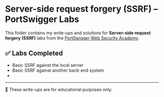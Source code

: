 # Server-side request forgery (SSRF) – PortSwigger Labs

This folder contains my write-ups and solutions for **Server-side request forgery (SSRF)** labs from the [PortSwigger Web Security Academy](https://portswigger.net/web-security/all-labs#server-side-request-forgery-ssrf).

## ✅ Labs Completed

- Basic SSRF against the local server
- Basic SSRF against another back-end system
- 

---

📌 These write-ups are for educational purposes only.
